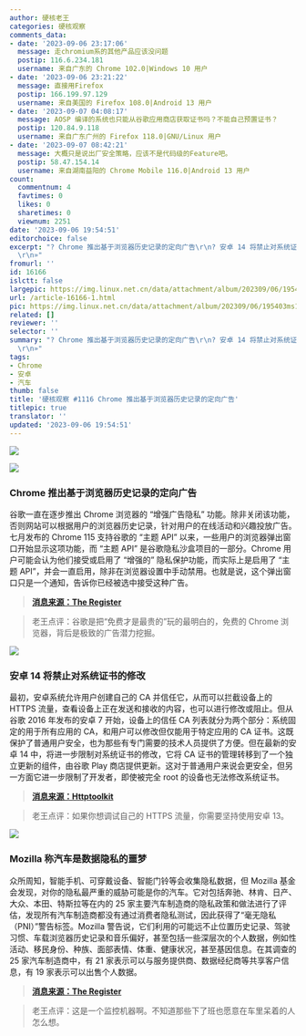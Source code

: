 ```yaml
---
author: 硬核老王
categories: 硬核观察
comments_data:
- date: '2023-09-06 23:17:06'
  message: 走chromium系的其他产品应该没问题
  postip: 116.6.234.181
  username: 来自广东的 Chrome 102.0|Windows 10 用户
- date: '2023-09-06 23:21:22'
  message: 直接用Firefox
  postip: 166.199.97.129
  username: 来自美国的 Firefox 108.0|Android 13 用户
- date: '2023-09-07 04:08:17'
  message: AOSP 编译的系统也只能从谷歌应用商店获取证书吗？不能自己预置证书？
  postip: 120.84.9.118
  username: 来自广东广州的 Firefox 118.0|GNU/Linux 用户
- date: '2023-09-07 08:42:21'
  message: 大概只是说出厂安全策略，应该不是代码级的Feature吧。
  postip: 58.47.154.14
  username: 来自湖南益阳的 Chrome Mobile 116.0|Android 13 用户
count:
  commentnum: 4
  favtimes: 0
  likes: 0
  sharetimes: 0
  viewnum: 2251
date: '2023-09-06 19:54:51'
editorchoice: false
excerpt: "? Chrome 推出基于浏览器历史记录的定向广告\r\n? 安卓 14 将禁止对系统证书的修改\r\n? Mozilla 称汽车是数据隐私的噩梦\r\n»
  \r\n»"
fromurl: ''
id: 16166
islctt: false
largepic: https://img.linux.net.cn/data/attachment/album/202309/06/195403ms17gsuglwhj0ezl.jpg
url: /article-16166-1.html
pic: https://img.linux.net.cn/data/attachment/album/202309/06/195403ms17gsuglwhj0ezl.jpg.thumb.jpg
related: []
reviewer: ''
selector: ''
summary: "? Chrome 推出基于浏览器历史记录的定向广告\r\n? 安卓 14 将禁止对系统证书的修改\r\n? Mozilla 称汽车是数据隐私的噩梦\r\n»
  \r\n»"
tags:
- Chrome
- 安卓
- 汽车
thumb: false
title: '硬核观察 #1116 Chrome 推出基于浏览器历史记录的定向广告'
titlepic: true
translator: ''
updated: '2023-09-06 19:54:51'
---
```


![](https://img.linux.net.cn/data/attachment/album/202309/06/195403ms17gsuglwhj0ezl.jpg)


![](https://img.linux.net.cn/data/attachment/album/202309/06/195414i6jjbcdpcgzhnm86.jpg)


### Chrome 推出基于浏览器历史记录的定向广告


谷歌一直在逐步推出 Chrome 浏览器的 “增强广告隐私” 功能。除非关闭该功能，否则网站可以根据用户的浏览器历史记录，针对用户的在线活动和兴趣投放广告。七月发布的 Chrome 115 支持谷歌的 “主题 API” 以来，一些用户的浏览器弹出窗口开始显示这项功能，而 “主题 API” 是谷歌隐私沙盒项目的一部分。Chrome 用户可能会认为他们接受或启用了 “增强的” 隐私保护功能，而实际上是启用了 “主题 API”，并会一直启用，除非在浏览器设置中手动禁用。也就是说，这个弹出窗口只是一个通知，告诉你已经被选中接受这种广告。



> 
> **[消息来源：The Register](https://www.theregister.com/2023/09/06/google_privacy_popup_chrome/)**
> 
> 
> 



> 
> 老王点评：谷歌是把“免费才是最贵的”玩的最明白的，免费的 Chrome 浏览器，背后是极致的广告潜力挖掘。
> 
> 
> 


![](https://img.linux.net.cn/data/attachment/album/202309/06/195424r898yifq8fifye2f.jpg)


### 安卓 14 将禁止对系统证书的修改


最初，安卓系统允许用户创建自己的 CA 并信任它，从而可以拦截设备上的 HTTPS 流量，查看设备上正在发送和接收的内容，也可以进行修改或阻止。但从谷歌 2016 年发布的安卓 7 开始，设备上的信任 CA 列表就分为两个部分：系统固定的用于所有应用的 CA，和用户可以修改但仅能用于特定应用的 CA 证书。这既保护了普通用户安全，也为那些有专门需要的技术人员提供了方便。但在最新的安卓 14 中，将进一步限制对系统证书的修改，它将 CA 证书的管理转移到了一个独立更新的组件，由谷歌 Play 商店提供更新。这对于普通用户来说会更安全，但另一方面它进一步限制了开发者，即使被完全 root 的设备也无法修改系统证书。



> 
> **[消息来源：Httptoolkit](https://httptoolkit.com/blog/android-14-breaks-system-certificate-installation/)**
> 
> 
> 



> 
> 老王点评：如果你想调试自己的 HTTPS 流量，你需要坚持使用安卓 13。
> 
> 
> 


![](https://img.linux.net.cn/data/attachment/album/202309/06/195439lt4lltdvl94gcgf9.jpg)


### Mozilla 称汽车是数据隐私的噩梦


众所周知，智能手机、可穿戴设备、智能门铃等会收集隐私数据，但 Mozilla 基金会发现，对你的隐私最严重的威胁可能是你的汽车。它对包括奔驰、林肯、日产、大众、本田、特斯拉等在内的 25 家主要汽车制造商的隐私政策和做法进行了评估，发现所有汽车制造商都没有通过消费者隐私测试，因此获得了“毫无隐私（PNI）”警告标签。Mozilla 警告说，它们利用的可能远不止位置历史记录、驾驶习惯、车载浏览器历史记录和音乐偏好，甚至包括一些深层次的个人数据，例如性活动、移民身份、种族、面部表情、体重、健康状况，甚至基因信息。在其调查的 25 家汽车制造商中，有 21 家表示可以与服务提供商、数据经纪商等共享客户信息，有 19 家表示可以出售个人数据。



> 
> **[消息来源：The Register](https://www.theregister.com/2023/09/06/mozilla_vehicle_data_privacy/)**
> 
> 
> 



> 
> 老王点评：这是一个监控机器啊。不知道那些下了班也愿意在车里呆着的人怎么想。
> 
> 
>
